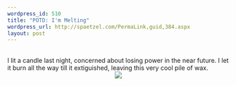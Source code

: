 ```yaml
--- 
wordpress_id: 510
title: "POTD: I'm Melting"
wordpress_url: http://spaetzel.com/PermaLink,guid,384.aspx
layout: post
---
```

<br />
        I lit a candle last night, concerned about losing power in the near future. I let
        it burn all the way till it extiguished, leaving this very cool pile of wax.<br />
        <center><a href="http://www.redune.com/photos/Edited/Melting_l.jpg"><img src="/spaetzel/photos/Edited/Melting_m.jpg" border= 0></a>
        </center>
        <br />
        <img width="0" height="0" src="http://spaetzel.com/aggbug.ashx?id=384" />
